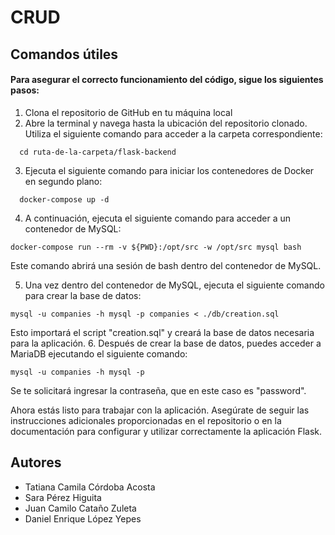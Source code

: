 # CRUD
## Comandos útiles

#### Para asegurar el correcto funcionamiento del código, sigue los siguientes pasos:

1.  Clona el repositorio de GitHub en tu máquina local
2.  Abre la terminal y navega hasta la ubicación del repositorio clonado. Utiliza el siguiente comando para acceder a la carpeta correspondiente:

```
  cd ruta-de-la-carpeta/flask-backend
```
3.  Ejecuta el siguiente comando para iniciar los contenedores de Docker en segundo plano:

```
  docker-compose up -d
```
4.  A continuación, ejecuta el siguiente comando para acceder a un contenedor de MySQL:	
```
docker-compose run --rm -v ${PWD}:/opt/src -w /opt/src mysql bash
```
Este comando abrirá una sesión de bash dentro del contenedor de MySQL.

5.  Una vez dentro del contenedor de MySQL, ejecuta el siguiente comando para crear la base de datos:
```
mysql -u companies -h mysql -p companies < ./db/creation.sql
```
Esto importará el script "creation.sql" y creará la base de datos necesaria para la aplicación.
6.  Después de crear la base de datos, puedes acceder a MariaDB ejecutando el siguiente comando:
```
mysql -u companies -h mysql -p
```
Se te solicitará ingresar la contraseña, que en este caso es "password".

Ahora estás listo para trabajar con la aplicación. Asegúrate de seguir las instrucciones adicionales proporcionadas en el repositorio o en la documentación para configurar y utilizar correctamente la aplicación Flask.

## Autores
- Tatiana Camila Córdoba Acosta
- Sara Pérez Higuita
- Juan Camilo Cataño Zuleta
- Daniel Enrique López Yepes

